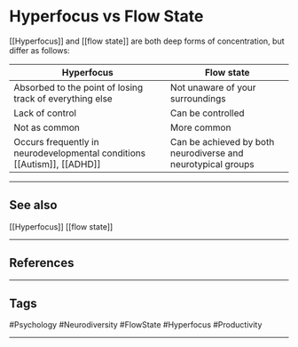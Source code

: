# Hyperfocus vs Flow State

[[Hyperfocus]] and [[flow state]] are both deep forms of concentration, but differ as follows:

| Hyperfocus                                                              | Flow state                                                   |
| ----------------------------------------------------------------------- | ------------------------------------------------------------ |
| Absorbed to the point of losing track of everything else                | Not unaware of your surroundings                             |
| Lack of control                                                         | Can be controlled                                            |
| Not as common                                                           | More common                                                  |
| Occurs frequently in neurodevelopmental conditions [[Autism]], [[ADHD]] | Can be achieved by both neurodiverse and neurotypical groups |


---
## See also

[[Hyperfocus]]
[[flow state]]

---
## References

---
## Tags

#Psychology #Neurodiversity #FlowState #Hyperfocus #Productivity 

---

